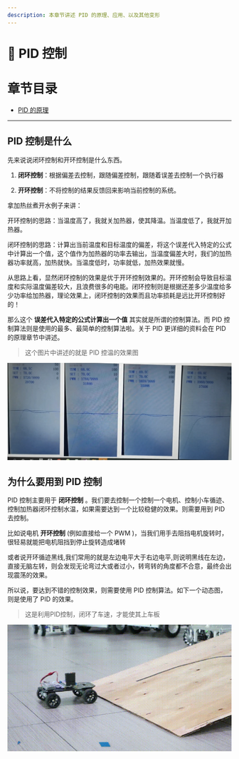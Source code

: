 ```yaml
---
description: 本章节讲述 PID 的原理、应用、以及其他变形
---
```


# 🚗 PID 控制

# 章节目录
* [PID 的原理](./pid-de-yuan-li.md)

---
## PID 控制是什么
先来说说闭环控制和开环控制是什么东西。

1. **闭环控制**：根据偏差去控制，跟随偏差控制，跟随着误差去控制一个执行器

2. **开环控制**：不将控制的结果反馈回来影响当前控制的系统。

拿加热丝煮开水例子来讲：

开环控制的思路：当温度高了，我就关加热器，使其降温。当温度低了，我就开加热器。

闭环控制的思路：计算出当前温度和目标温度的偏差，将这个误差代入特定的公式中计算出一个值，这个值作为加热器的功率去输出，当温度偏差大时，我们的加热器功率就高，加热就快。当温度低时，功率就低，加热效果就慢。

从思路上看，显然闭环控制的效果是优于开环控制效果的。开环控制会导致目标温度和实际温度偏差较大，且浪费很多的电能。闭环控制则是根据还差多少温度给多少功率给加热器，理论效果上，闭环控制的效果而且功率损耗是远比开环控制好的！

那么这个 **误差代入特定的公式计算出一个值** 其实就是所谓的控制算法。而 PID 控制算法则是使用的最多、最简单的控制算法啦。关于 PID 更详细的资料会在 PID 的原理章节中讲述。
> 这个图片中讲述的就是 PID 控温的效果图 
>
![pid控制温度](./figure/pid%E6%8E%A7%E6%B8%A9.png)

## 为什么要用到 PID 控制
PID 控制主要用于 **闭环控制** 。我们要去控制一个控制一个电机、控制小车循迹、控制加热器闭环控制水温，如果需要达到一个比较稳健的效果。则需要用到 PID 去控制。

比如说电机 **开环控制** (例如直接给一个 PWM )，当我们用手去阻挡电机旋转时，很轻易就能把电机阻挡到停止旋转造成堵转

或者说开环循迹黑线,我们常用的就是左边电平大于右边电平,则说明黑线在左边，直接无脑左转，则会发现无论弯过大或者过小，转弯转的角度都不合意，最终会出现震荡的效果。

所以说，要达到不错的控制效果，则需要使用 PID 控制算法。如下一个动态图，则是使用了 PID 的效果。

> 这是利用PID控制，闭环了车速，才能使其上车板
>
![car-demo1](./figure/car-demo1.gif)
